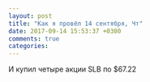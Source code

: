 ```yaml
---
layout: post
title: "Как я провёл 14 сентября, Чт"
date: 2017-09-14 15:53:37 +0300
comments: true
categories: 
---
```

И купил четыре акции SLB по $67.22